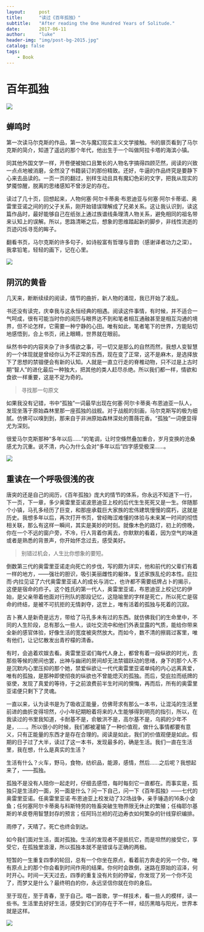```yaml
---
layout:     post
title:      "读过《百年孤独》"
subtitle:   "After reading the One Hundred Years of Solitude."
date:       2017-06-11
author:     "luke"    
header-img: "img/post-bg-2015.jpg"
catalog: false
tags:
    - Book
---
```


# 百年孤独
![](\img\in-post\post-One-Hundred-Years-of-Solitude\author02.jpg)

## 蝉鸣时

第一次读马尔克斯的作品，第一次与魔幻现实主义文学接触。书的扉页看到了马尔克斯的简介，知道了遥远的那个年代，他出生于一个叫做阿拉卡塔的海滨小镇。

同其他外国文学一样，开卷便被拗口且繁长的人物名字搞得四顾茫然，阅读的兴致一点点地被消磨，全然没了书籍装订的那份精致。还好，牛逼的作品终究是要静下心来去品读的。一页一页的翻过，别样生动且具有魔幻色彩的文字，把我从现实的梦魇惊醒，脱离的思绪感知不曾涉足的存在。

读过了几十页，回想起来，人物何塞·阿尔卡蒂奥·布恩迪亚与何塞·阿尔卡蒂诺、奥雷里亚诺之间的的父子关系，刚开始错误理解成了兄弟关系。这让我认识到，读这篇作品时，最好能够自己在纸张上通过族谱线条理清人物关系，避免相同的祖名带来认知上的误解。所以，思路清晰之后，想象的思维踏起新的脚步，非线性流逝的页迹闪烁寻觅的眸子。

翻看书页，马尔克斯的许多句子，如诗般富有哲理与音韵（感谢译者功力之深）。我拿铅笔，轻轻的画下，记在心里。

![](\img\in-post\post-One-Hundred-Years-of-Solitude\book-01.jpg)

## 阴沉的黄昏

几天来，断断续续的阅读，情节的曲折，新人物的涌现，我已开始了凌乱。

书还没有读完，庆幸我与这永恒经典的相遇。阅读这件事情，有时候，并不适合一气呵成，很有可能当时你的阅历与眼界达不到和笔者相互通融甚至是相互沟通的境界，但不论怎样，它需要一种宁静的心田。唯有如此，笔者笔下的世界，方能贴切地感悟到，合上书页，闭上眼睛，世界就在眼前。

纵然书中的内容夹杂了许多情欲之事，可一切又是那么的自然而然，我想人变智慧的一个体现就是曾经你认为不正常的东西，现在变了正常，这不是麻木，是选择放下了思想的禁锢便会有新的认知。人就是一直立行走的脊椎动物，只不过是上古时期“智人”的进化最后一种独大，把其他的类人赶尽杀绝。所以我们都一样，情欲和食欲一样重要，这是不足为奇的。

> 寻找那一句原文

如果我没有记错，书中“孤独”一词最早出现在何塞·阿尔卡蒂奥·布恩迪亚一队人，发现坐落于原始森林里那一座孤独的战舰。对于战舰的刻画，马尔克斯写的极为细腻。仿佛可以嗅到到，那来自于非洲原始森林深处的蔷薇花香。“孤独”一词便显得尤为深刻。

很爱马尔克斯那种“多年以后……”的笔调，让时空倏然叠加重合，岁月变换的沧桑感尤为沉重。说不清，内心为什么会对“多年以后”四字感受极深……。

![](\img\in-post\post-One-Hundred-Years-of-Solitude\book-02.jpg)

## 重读在一个呼吸很浅的夜

唐突的还是自己的阅历，《百年孤独》庞大的情节的体系，你永远不知道下一行，下一页，下一章，多少奥雷里亚诺波恩迪亚上校的后代生生死死又是一生。伴随那个小镇，马孔多经历了巨变，和那座承载巨大家族的宏伟建筑慢慢的腐朽，这就是历史。我想多年以后，再次打开书页，曾经晦涩难懂的体验与未来某一时间的彻悟相关联，那么有这样一瞬间，其实是美妙的时刻。就像木色的路灯，初上的傍晚，你在一个不远的窗户旁，不冷，行人背着你离去，你默默的看着，因为空气的味道或者是熟悉的背景声，你开始怀念过去，感受美好。

>别错过机会，人生比你想象的要短。

倒数第三代的奥雷里亚诺走向死亡的步伐，写的颇为详实，他和前代的父辈们有着一样的地方，——强壮的胆识，吸引美丽雌性的躯体，复述家族乱伦的本性。庇拉而·内拉见证了六代奥雷里亚诺人的成长与消亡，也许都不需要纸牌占卜的揭示，这便是宿命的疖子。这个姓氏的第一代人，奥雷里亚诺，布恩迪亚上校记忆的伊始，是父亲带着他面对行刑队的那段记忆，这隐喻里的字样是死亡，所以死亡是宿命的终结，是被不可抗拒的无情剥夺，这世上，唯有活着的孤独与死着的沉寂。

吉卜赛人是新奇是远方，带给了马孔多未有过的东西。就仿佛我们的生命里中，不同的人生阶段，总有那么一些人，谈吐交流中和他们外表显露的气质，能给你带来全新的感官体验，好像生活的宽度被突然放大。而如今，数不清的擦肩过客里，唯有他们，让记忆散发出青柠檬的清香。

有时，会追着欢娱去看。奥雷里亚诺们每代人身上，都曾有着一段纵欲的时光，去那些等候的房间也罢，出神与幽闭的房间却无法禁锢跃动的思绪，身下的那个人不是沉默内心里压抑的那个她，禁爱纵欲让一代代奥雷里亚诺单纯的内心远离真爱，唯有的孤独，是那种即使彻夜的纵欲也不曾能熄灭的孤独。而后，受庇拉而纸牌的驱使，发现了真爱的等待，于之前浪费前半生时间的懊悔，再而后，所有的奥雷里亚诺便只剩下了灵魂。

一直以来，认为读书是为了吸收正能量，仿佛苛求有那么一本书，让混沌的生活里前进的曲折变得坦然，小小年纪期盼着将来的人生能够得到明亮的指引，所以，在我读过的书里我知道，卡耐基不是，俞敏洪不是，高尔基不是，乌鸦的少年不是，……。所以很小的时候，我们都被灌输了一种价值观，做什么事情都要有意义，只有正能量的东西才是存在合理的。阅读是如此，我们的价值观便是如此。假期的日子过了大半，读过了这一本书，发现最多的，确是生活。我们一直在生活里，我在想，什么是真实的生活？

生活有什么？火车，野马，食物，纺织品，能源，感情，然后……之后呢？我想起来了，——孤独。

孤独不是没有人陪你一起走时，仔细去感悟，每时每刻它一直都在。而事实是，孤独只是生活的一面，另一面是什么？问一下自己，问一下《百年孤独》——七代的奥雷里亚诺。任奥雷里亚诺·布恩迪亚上校发动了32场战争，亲手锤造的16条小金鱼；任何塞阿尔卡蒂奥与科斯特劳的牲畜突破生物界限无休止的繁殖；任梅耶尔基斯的羊皮卷用智慧封存的预言；任阿玛兰袒的花边寿衣如何繁杂的针线穿织编排。

雨停了，天晴了。死亡也终会到达。

如今我们面对生活，面对孤独。生活的发现者不是抵抗它，而是坦然的接受它，享受它，在孤独里浪漫，所以孤独本就不是错误与正确的两极。

短暂的一生重复四季的轮回，总有一个你坐在原点，看着前方奔走的另一个你，唯有原点上的那个你会看到时间作用的结果。你何时会跌倒，迷路在原始的沼泽，何时开心。时间一天天过去，四季的重复没有片刻的停留，你发现了另一个你不见了，而梦又是什么？最终明白的你，永远坚信你就在你的身后。

至于现在，至于青春，至于自己。唱一首歌，学一样技术，看一些人的模样，读一些书。生活里去好好生活，感受到它们的存在于不一样，经历黑暗与阳光，世界本就是这样。

![](\img\in-post\post-One-Hundred-Years-of-Solitude\c-01.jpg)
